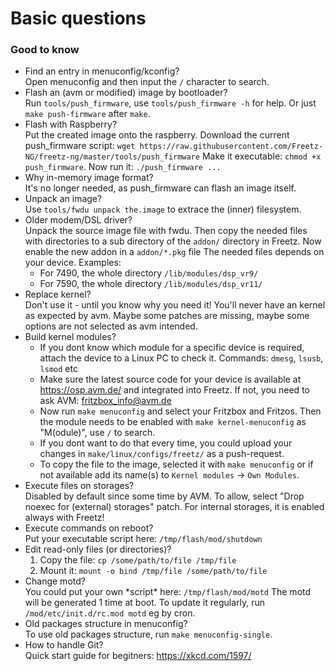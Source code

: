 # Basic questions

### Good to know

  * Find an entry in menuconfig/kconfig?<br>
    Open menuconfig and then input the ```/``` character to search.
  * Flash an (avm or modified) image by bootloader?<br>
    Run ```tools/push_firmware```, use ```tools/push_firmware -h``` for help.
    Or just ```make push-firmware``` after ```make```.
  * Flash with Raspberry?<br>
    Put the created image onto the raspberry. Download the current push\_firmware script:
    ```wget https://raw.githubusercontent.com/Freetz-NG/freetz-ng/master/tools/push_firmware```
    Make it executable: ```chmod +x push_firmware```. Now run it: ```./push_firmware ...```
  * Why in-memory image format?<br>
    It's no longer needed, as push\_firmware can flash an image itself.
  * Unpack an image?<br>
    Use ```tools/fwdu unpack the.image``` to extrace the (inner) filesystem.
  * Older modem/DSL driver?<br>
    Unpack the source image file with fwdu. Then copy the needed files
    with directories to a sub directory of the ```addon/``` directory in Freetz.
    Now enable the new addon in a ```addon/*.pkg``` file
    The needed files depends on your device. Examples:
     - For 7490, the whole directory ```/lib/modules/dsp_vr9/```
     - For 7590, the whole directory ```/lib/modules/dsp_vr11/```
  * Replace kernel?<br>
    Don't use it - until you know why you need it!
    You'll never have an kernel as expected by avm. Maybe some patches
    are missing, maybe some options are not selected as avm intended.
  * Build kernel modules?<br>
     - If you dont know which module for a specific device is required, attach the device to a Linux PC to check it. Commands: `dmesg`, `lsusb`, `lsmod` etc
     - Make sure the latest source code for your device is available at https://osp.avm.de/ and integrated into Freetz. If not, you need to ask AVM: fritzbox_info@avm.de
     - Now run `make menuconfig` and select your Fritzbox and Fritzos. Then the module needs to be enabled with `make kernel-menuconfig` as "M(odule)", use `/` to search.
     - If you dont want to do that every time, you could upload your changes in `make/linux/configs/freetz/` as a push-request.
     - To copy the file to the image, selected it with ```make menuconfig``` or if not available add its name(s) to `Kernel modules` -> `Own Modules`.
  * Execute files on storages?<br>
    Disabled by default since some time by AVM. To allow,
    select "Drop noexec for (external) storages" patch.
    For internal storages, it is enabled always with Freetz!
  * Execute commands on reboot?<br>
    Put your executable script here: ```/tmp/flash/mod/shutdown```
  * Edit read-only files (or directories)?<br>
    1) Copy the file: ```cp /some/path/to/file /tmp/file```<br>
    2) Mount it: ```mount -o bind /tmp/file /some/path/to/file```
  * Change motd?<br>
    You could put your own \*script\* here: ```/tmp/flash/mod/motd```
    The motd will be generated 1 time at boot. To update it
    regularly, run ```/mod/etc/init.d/rc.mod motd``` eg by cron.
  * Old packages structure in menuconfig?<br>
    To use old packages structure, run ```make menuconfig-single```.
  * How to handle Git?<br>
    Quick start guide for begitners: https://xkcd.com/1597/

